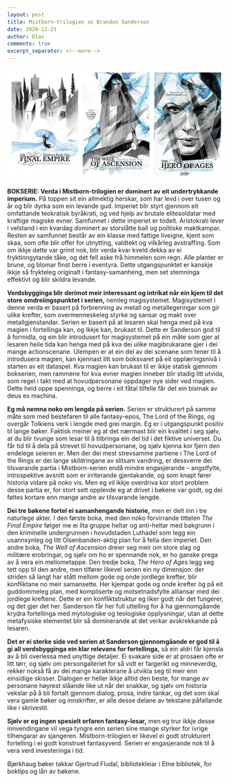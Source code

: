 ```yaml
---
layout: post
title: Mistborn-trilogien av Brandon Sanderson
date: 2020-12-21
author: Olav
comments: true
excerpt_separator: <!--more-->
---
```


![Omslaga i Mistborn-trilogien viser ei kappekledd kvinne i eit tåkete bylandskap, først på avstand, så i full-figur, og så nærteikning av ansiktet.](/images/mistborn.jpg)

**BOKSERIE: Verda i Mistborn-trilogien er dominert av eit undertrykkande imperium.** På toppen sit ein allmektig herskar, som har levd i over tusen og år og blir dyrka som ein levande gud. Imperiet blir styrt gjennom eit omfattande teokratisk byråkrati, og ved hjelp av brutale elitesoldatar med kraftige magiske evner.<!--more--> Samfunnet i dette imperiet er todelt. Aristokrati lever i velstand i ein kvardag dominert av storslåtte ball og politiske maktkampar. Resten av samfunnet består av ein klasse med fattige liveigne, kjent som skaa, som ofte blir offer for utnytting, valdtekt og vilkårleg avstraffing. Som om ikkje dette var grimt nok, blir verda kvar kveld dekka av ei fryktinngytande tåke, og det fell aske frå himmelen som regn. Alle planter er brune, og blomar finst berre i eventyra. Dette utgangspunktet er kanskje ikkje så frykteleg originalt i fantasy-samanheng, men set stemninga effektivt og blir skildra levande.

**Verdsbygginga blir derimot meir interessant og intrikat når ein kjem til det store omdreiingspunktet i serien,** nemleg magisystemet. Magisystemet i denne verda er basert på forbrenning av metall og metallegeringar som gir ulike krefter, som overmenneskeleg styrke og sansar og makt over metallgjenstandar. Serien er basert på at lesaren skal henga med på kva magien i fortellinga kan, og ikkje kan, brukast til. Dette er Sanderson god til å formidla, og ein blir introdusert for magisystemet på ein måte som gjer at lesaren heile tida kan henga med på kva dei ulike magibrukarane gjer i dei mange actionscenane. Ulempen er at ein del av dei scenane som tener til å introdusera magien, kan kjennast litt som boksvaret på eit opplæringsnivå i starten av eit dataspel. Kva magien kan brukast til er ikkje statisk gjennom bokserien, men rammene for kva evner magien inneber blir stadig litt utvida, som regel i takt med at hovudpersonane oppdager nye sider ved magien. Dette held oppe spenninga, og berre i eit fåtal tilfelle får det ein bismak av deus ex machina.

**Eg må nemna noko om lengda på serien.** Serien er strukturert på samme måte som med bestefaren til alle fantasy-epos, The Lord of the Rings, og overgår Tolkiens verk i lengde med grei margin. Eg er i utgangspunkt positiv til lange bøker. Faktisk meiner eg at det nærmast blir ein kvalitet i seg sjølv, at du blir tvunge som lesar til å tilbringa ein del tid i det fiktive universet. Du får tid til å dela på strevet til hovudpersonane, og sjølv kjenna kor fjern den endelege seieren er. Men der dei mest strevsamme partiene i The Lord of the Rings er dei lange skildringane av slitsam vandring, er dessverre dei tilsvarande partia i Mistborn-serien endå mindre engasjerande – angstfylte, introspektive avsnitt som er irriterande gjentakande, og som knapt fører historia vidare på noko vis. Men eg vil ikkje overdriva kor stort problem desse partia er, for stort sett opplevde eg at drivet i bøkene var godt, og dei føltes kortare enn mange andre av tilsvarande lengde.

**Dei tre bøkene fortel ei samanhengande historie,** men er delt inn i tre naturlege akter. I den første boka, med den noko forvirrande tittelen *The Final Empire* følger me ei lita gruppe heltar og anti-heltar med bakgrunn i den kriminelle undergrunnen i hovudstaden Luthadel som legg ein usannsynleg og litt Olsenbanden-aktig plan for å fella den imperiet. Den andre boka, *The Well of Ascension* dreier seg meir om store slag og militære erobringar, og sjølv om ho er spennande nok, er ho ganske prega av å vera ein mellometappe. Den tredje boka, *The Hero of Ages* legg seg tett opp til den andre, men tilfører likevel serien ein ny dimensjon: der striden så langt har stått mellom gode og onde jordlege krefter, blir konfliktane no meir samansette. Her kjempar gode og onde krefter òg på eit guddommeleg plan, med kompliserte og motsetnadsfylte alliansar med dei jordlege kreftene. Dette er ein konfliktstruktur eg liker godt når det fungerer, og det gjer det her. Sanderson får her full uttelling for å ha gjennomgåande krydra fortellinga med mytologiske og teologiske opplysningar, utan at dette metafysiske elementet blir så dominerande at det verkar avskrekkande på lesaren.

**Det er ei sterke side ved serien at Sanderson gjennomgåande er god til å gi all verdsbygginga ein klar relevans for fortellinga,** så ein aldri får kjensla av å bli overlessa med unyttige detaljer. Ei svakare side er at prosaen ofte er litt tørr, og sjølv om persongalleriet for så vidt er fargerikt og minneverdig, rekker nokså få av dei mange karakterane å utvikla seg til meir enn einsidige skisser. Dialogen er heller ikkje alltid den beste, for mange av personane høyrest slåande like ut når dei snakkar, og sjølv om historia vekslar på å bli fortalt gjennom dialog, prosa, indre tankar, og det som skal vera gamle bøker og innskrifter, er alle desse delane av tekstane påfallande like i skrivestil.

**Sjølv er eg ingen spesielt erfaren fantasy-lesar,** men eg trur ikkje desse innvendingane vil vega tyngre enn serien sine mange styrker for ivrige tilhengarar av sjangeren. Mistborn-trilogien er likevel ei godt strukturert fortelling i ei godt konstruet fantasyverd. Serien er engasjerande nok til å vera verd investeringa i tid.

Bjørkhaug bøker takkar Gjertrud Fludal, bibliotekleiar i Etne bibliotek, for boktips og lån av bøkene.